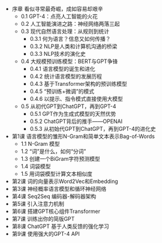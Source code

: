
- 序章 看似寻常最奇崛，成如容易却艰辛
  - 0.1 GPT-4：点亮人工智能的火花
  - 0.2 人工智能演进之路：神经网络两落三起
  - 0.3 现代自然语言处理：从规则到统计
    - 0.3.1 何为语言？信息又如何传播？
    - 0.3.2 NLP是人类和计算机沟通的桥梁
    - 0.3.3 NLP技术的演化史
  - 0.4 大规模预训练模型：BERT与GPT争锋
    - 0.4.1 语言模型的诞生和进化
    - 0.4.2 统计语言模型的发展历程
    - 0.4.3 基于Transformer架构的预训练模型
    - 0.4.5 “预训练+微调”的模式
    - 0.4.6 以提示、指令模式直接使用大模型
  - 0.5 从初代GPT到ChatGPT，再到GPT-4
    - 0.5.1 GPT作为生成式模型的天然优势
    - 0.5.2 ChatGPT背后的推手——OPENAI
    - 0.5.3 从初始代GPT到ChatGPT，再到GPT-4的进化史
- 第1课 语言模型的雏形N-Gram和简单文本表示Bag-of-Words
  - 1.1 N-Gram 模型
  - 1.2 “词”是什么，如何“分词”
  - 1.3 创建一个BiGram字符预测模型
  - 1.4 词袋模型
  - 1.5 用词袋模型计算文本相似度
- 第2课 词的向量表示Word2Vec和Embedding
- 第3课 神经概率语言模型和循环神经网络
- 第4课 Seq2Seq 编码器-解码器架构
- 第5课 引入注意力机制
- 第6课 搭建GPT核心组件Transformer
- 第7课 训练出你的简版GPT
- 第8课 ChatGPT 基于人类反馈的强化学习
- 第9课 使用强大的GPT-4 API


